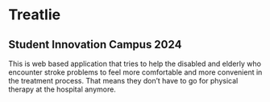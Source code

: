 # Treatlie

## Student Innovation Campus 2024

This is web based application that tries to help the disabled and elderly who encounter stroke problems to feel more comfortable and more convenient in the treatment process. That means they don’t have to go for physical therapy at the hospital anymore.
